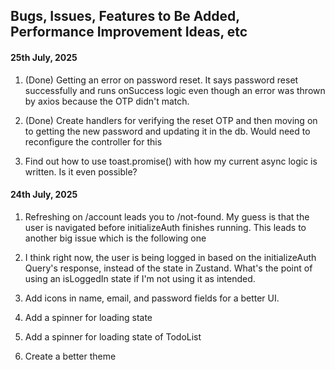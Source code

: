 ## Bugs, Issues, Features to Be Added, Performance Improvement Ideas, etc

#### 25th July, 2025

1. (Done) Getting an error on password reset. It says password reset successfully and runs onSuccess logic even though an error was thrown by axios because the OTP didn't match.

2. (Done) Create handlers for verifying the reset OTP and then moving on to getting the new password and updating it in the db. Would need to reconfigure the controller for this

3. Find out how to use toast.promise() with how my current async logic is written. Is it even possible?

#### 24th July, 2025

1. Refreshing on /account leads you to /not-found. My guess is that the user is navigated before initializeAuth finishes running. This leads to another big issue which is the following one

2. I think right now, the user is being logged in based on the initializeAuth Query's response, instead of the state in Zustand. What's the point of using an isLoggedIn state if I'm not using it as intended.

3. Add icons in name, email, and password fields for a better UI.

4. Add a spinner for loading state

5. Add a spinner for loading state of TodoList

6. Create a better theme
